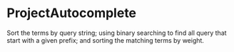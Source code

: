 # ProjectAutocomplete
Sort the terms by query string; using binary searching to find all query that start with a given prefix;
and sorting the matching terms by weight.
